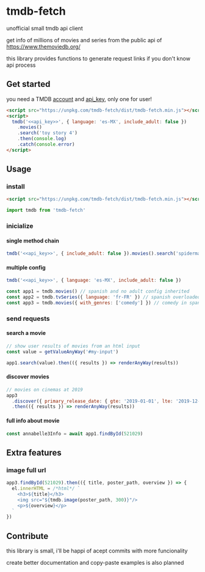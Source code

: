 # tmdb-fetch

unofficial small tmdb api client

get info of millions of movies and series from the public api of https://www.themoviedb.org/

this library provides functions to generate request links if you don't know api process

## Get started

you need a TMDB [account](www.themoviedb.org/account/signup) and
[api_key](https://www.themoviedb.org/settings/api), only one for user!

```html
<script src="https://unpkg.com/tmdb-fetch/dist/tmdb-fetch.min.js"></script>
<script>
  tmdb('<<api_key>>', { language: 'es-MX', include_adult: false })
    .movies()
    .search('toy story 4')
    .then(console.log)
    .catch(console.error)
</script>
```

## Usage

### install

```html
<script src="https://unpkg.com/tmdb-fetch/dist/tmdb-fetch.min.js"></script>
```

```js
import tmdb from 'tmdb-fetch'
```

### inicialize

#### single method chain

```js
tmdb('<<api_key>>', { include_adult: false }).movies().search('spiderman').then(render)
```

#### multiple config

```js
tmdb('<<api_key>>', { language: 'es-MX', include_adult: false })

const app1 = tmdb.movies() // spanish and no adult config inherited
const app2 = tmdb.tvSeries({ language: 'fr-FR' }) // spanish overloaded to french, no adult
const app3 = tmdb.movies({ with_genres: ['comedy'] }) // comedy in spanish
```

### send requests

#### search a movie

```js
// show user results of movies from an html input
const value = getValueAnyWay('#my-input')

app1.search(value).then(({ results }) => renderAnyWay(results))
```

#### discover movies

```js
// movies on cinemas at 2019
app3
  .discover({ primary_release_date: { gte: '2019-01-01', lte: '2019-12-31' } })
  .then(({ results }) => renderAnyWay(results))
```

#### full info about movie

```js
const annabelle3Info = await app1.findById(521029)
```

## Extra features

### image full url

```js
app3.findById(521029).then(({ title, poster_path, overview }) => {
  el.innerHTML = /*html*/ `
    <h3>${title}</h3>
    <img src="${tmdb.image(poster_path, 300)}"/>
    <p>${overview}</p>
  `
})
```

## Contribute

this library is small, i'll be happi of acept commits with more funcionality

create better documentation and copy-paste examples is also planned
